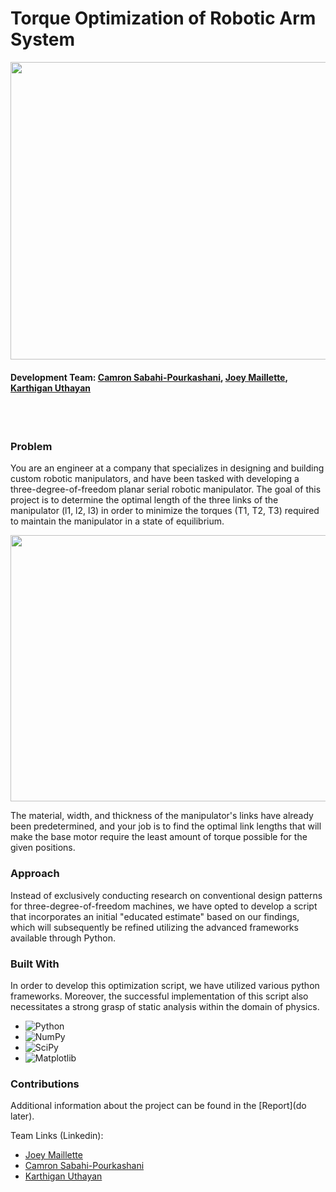 # Torque Optimization of Robotic Arm System

<p align="center">
  <img width="910" height="476" src="https://user-images.githubusercontent.com/71158927/229153754-baeb0b9b-055f-4103-b1a4-484094e54173.png">
</p>

#### Development Team: [Camron Sabahi-Pourkashani](https://github.com/csabahi), [Joey Maillette](https://github.com/joeymaillette04), [Karthigan Uthayan](https://github.com/KarthiU)

<br /><br>

### Problem
You are an engineer at a company that specializes in designing and building custom robotic manipulators, and have been tasked with developing a three-degree-of-freedom planar serial robotic manipulator. The goal of this project is to determine the optimal length of the three links of the manipulator (l1, l2, l3) in order to minimize the torques (T1, T2, T3) required to maintain the manipulator in a state of equilibrium. 
<p align="center">
  <img width="600" height="426" src="https://user-images.githubusercontent.com/71158927/229880723-53248afc-5736-400b-8db0-16802040d28c.png">
</p>
The material, width, and thickness of the manipulator's links have already been predetermined, and your job is to find the optimal link lengths that will make the base motor require the least amount of torque possible for the given positions.


### Approach
Instead of exclusively conducting research on conventional design patterns for three-degree-of-freedom machines, we have opted to develop a script that incorporates an initial "educated estimate" based on our findings, which will subsequently be refined utilizing the advanced frameworks available through Python.



### Built With
In order to develop this optimization script, we have utilized various python frameworks. Moreover, the successful implementation of this script also necessitates a strong grasp of static analysis within the domain of physics.


* ![Python](https://img.shields.io/badge/python-3670A0?style=for-the-badge&logo=python&logoColor=ffdd54)
* ![NumPy](https://img.shields.io/badge/numpy-%23013243.svg?style=for-the-badge&logo=numpy&logoColor=white)
* ![SciPy](https://img.shields.io/badge/SciPy-%230C55A5.svg?style=for-the-badge&logo=scipy&logoColor=%white)
* ![Matplotlib](https://img.shields.io/badge/Matplotlib-%23ffffff.svg?style=for-the-badge&logo=Matplotlib&logoColor=black)

### Contributions

Additional information about the project can be found in the [Report](do later).

Team Links (Linkedin):
* [Joey Maillette](https://www.linkedin.com/in/joeymaillette/)
* [Camron Sabahi-Pourkashani](https://www.linkedin.com/in/camron-sabahi/)
* [Karthigan Uthayan](https://www.linkedin.com/in/karthiganu2004/)



